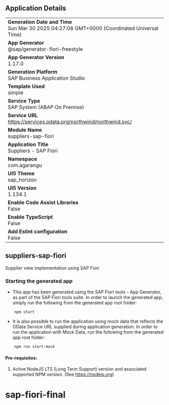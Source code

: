 ## Application Details
|               |
| ------------- |
|**Generation Date and Time**<br>Sun Mar 30 2025 04:27:08 GMT+0000 (Coordinated Universal Time)|
|**App Generator**<br>@sap/generator-fiori-freestyle|
|**App Generator Version**<br>1.17.0|
|**Generation Platform**<br>SAP Business Application Studio|
|**Template Used**<br>simple|
|**Service Type**<br>SAP System (ABAP On Premise)|
|**Service URL**<br>https://services.odata.org/northwind/northwind.svc/|
|**Module Name**<br>suppliers-sap-fiori|
|**Application Title**<br>Suppliers - SAP Fiori|
|**Namespace**<br>com.agarangu|
|**UI5 Theme**<br>sap_horizon|
|**UI5 Version**<br>1.134.1|
|**Enable Code Assist Libraries**<br>False|
|**Enable TypeScript**<br>False|
|**Add Eslint configuration**<br>False|

## suppliers-sap-fiori

Supplier view implementation using SAP Fiori

### Starting the generated app

-   This app has been generated using the SAP Fiori tools - App Generator, as part of the SAP Fiori tools suite.  In order to launch the generated app, simply run the following from the generated app root folder:

```
    npm start
```

- It is also possible to run the application using mock data that reflects the OData Service URL supplied during application generation.  In order to run the application with Mock Data, run the following from the generated app root folder:

```
    npm run start-mock
```

#### Pre-requisites:

1. Active NodeJS LTS (Long Term Support) version and associated supported NPM version.  (See https://nodejs.org)


# sap-fiori-final
